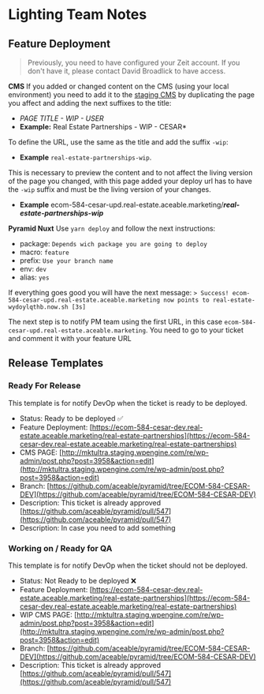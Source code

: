 
# Lighting Team Notes

## Feature Deployment

> Previously, you need to have configured your Zeit account. If you don't have it, please contact David Broadlick to have access.

**CMS**
If you added or changed content on the CMS (using your local environment) you need to add it to the [staging CMS](http://mktultra.staging.wpengine.com/) by duplicating the page you affect and adding the next suffixes to the title: 
- *PAGE TITLE - WIP - USER* 
-  **Example:** Real Estate Partnerships - WIP - CESAR*

To define the URL, use the same as the title and add the suffix `-wip`:
-  **Example** `real-estate-partnerships-wip`.

This is necessary to preview the content and to not affect the living version of the page you changed, with this page added your deploy url has to have the `-wip` suffix and must be the living version of your changes.

- **Example** ecom-584-cesar-upd.real-estate.aceable.marketing/***real-estate-partnerships-wip***

**Pyramid Nuxt**
Use `yarn deploy` and follow the next instructions:
 - package: `Depends wich package you are going to deploy`
 - macro: `feature`
 - prefix: `Use your branch name`
 - env: `dev`
 - alias: `yes`

If everything goes good you will have the next message: 
`> Success! ecom-584-cesar-upd.real-estate.aceable.marketing now points to real-estate-wydoylqthb.now.sh [3s]`

The next step is to notify PM team using the first URL, in this case `ecom-584-cesar-upd.real-estate.aceable.marketing`. You need to go to your ticket and comment it with your feature URL

## Release Templates
### Ready For Release
This template is for notify DevOp when the ticket is ready to be deployed.

-   Status: Ready to be deployed ✅    
-   Feature Deployment: [https://ecom-584-cesar-dev.real-estate.aceable.marketing/real-estate-partnerships](https://ecom-584-cesar-dev.real-estate.aceable.marketing/real-estate-partnerships)
-   CMS PAGE: [http://mktultra.staging.wpengine.com/re/wp-admin/post.php?post=3958&action=edit](http://mktultra.staging.wpengine.com/re/wp-admin/post.php?post=3958&action=edit)
-   Branch: [https://github.com/aceable/pyramid/tree/ECOM-584-CESAR-DEV](https://github.com/aceable/pyramid/tree/ECOM-584-CESAR-DEV)
-   Description: This ticket is already approved [https://github.com/aceable/pyramid/pull/547](https://github.com/aceable/pyramid/pull/547) 
-   Description:  In case you need to add something
### Working on / Ready for QA
This template is for notify DevOp when the ticket should not be deployed.
-   Status: Not Ready to be deployed ❌    
-   Feature Deployment: [https://ecom-584-cesar-dev.real-estate.aceable.marketing/real-estate-partnerships](https://ecom-584-cesar-dev.real-estate.aceable.marketing/real-estate-partnerships)
-   WIP CMS PAGE: [http://mktultra.staging.wpengine.com/re/wp-admin/post.php?post=3958&action=edit](http://mktultra.staging.wpengine.com/re/wp-admin/post.php?post=3958&action=edit)
-   Branch: [https://github.com/aceable/pyramid/tree/ECOM-584-CESAR-DEV](https://github.com/aceable/pyramid/tree/ECOM-584-CESAR-DEV)
-   Description: This ticket is already approved [https://github.com/aceable/pyramid/pull/547](https://github.com/aceable/pyramid/pull/547) 
